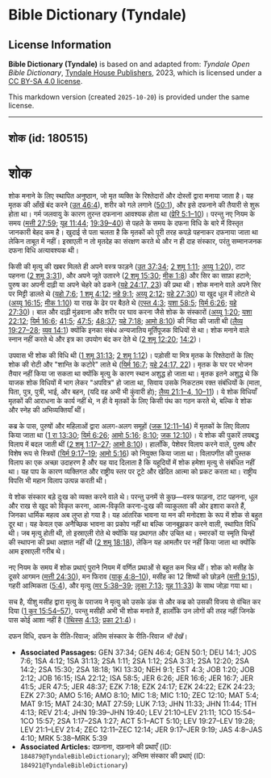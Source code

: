 # Bible Dictionary (Tyndale)

## License Information

**Bible Dictionary (Tyndale)** is based on and adapted from: _Tyndale Open Bible Dictionary_, [Tyndale House Publishers](https://tyndaleopenresources.com/), 2023, which is licensed under a [CC BY-SA 4.0 license](https://creativecommons.org/licenses/by-sa/4.0/legalcode.en).

This markdown version (created `2025-10-20`) is provided under the same license.



--------------------------------

## शोक (id: 180515)

शोक
===

शोक मनाने के लिए स्थापित अनुष्ठान, जो मृत व्यक्ति के रिश्तेदारों और दोस्तों द्वारा मनाया जाता है। यह मृतक की आँखें बंद करने ([उत 46:4](https://ref.ly/Gen46:4)), शरीर को गले लगाने ([50:1](https://ref.ly/Gen50:1)), और इसे दफनाने की तैयारी से शुरू होता था। गर्म जलवायु के कारण तुरन्त दफनाना आवश्यक होता था ([प्रेरि 5:1–10](https://ref.ly/Acts5:1-Acts5:10))। परन्तु नए नियम के समय ([मत्ती 27:59](https://ref.ly/Matt27:59); [यूह 11:44](https://ref.ly/John11:44); [19:39–40](https://ref.ly/John19:39-John19:40)) से पहले के समय के दफना विधि के बारे में विस्तृत जानकारी बेहद कम है। खुदाई से पता चलता है कि मृतकों को पूरी तरह कपड़े पहनाकर दफनाया जाता था लेकिन ताबूत में नहीं। इस्राएली न तो मृतदेह का संरक्षण करते थे और न ही दाह संस्कार, परंतु सम्मानजनक दफना विधि अत्यावश्यक थी।

किसी की मृत्यु की खबर मिलते ही अपने वस्त्र फाड़ने ([उत 37:34](https://ref.ly/Gen37:34); [2 शमू 1:11](https://ref.ly/2Sam1:11); [अय्यू 1:20](https://ref.ly/Job1:20)), टाट पहनना ([2 शमू 3:31](https://ref.ly/2Sam3:31)), और अपने जूते उतारने ([2 शमू 15:30](https://ref.ly/2Sam15:30); [मीक 1:8](https://ref.ly/Mic1:8)) और सिर का साफ़ा हटाने; पुरुष का अपनी दाढ़ी या अपने चेहरे को ढकने ([यहे 24:17, 23](https://ref.ly/Ezek24:17)) की प्रथा थी। शोक मनाने वाले अपने सिर पर मिट्टी डालते थे ([यहो 7:6](https://ref.ly/Josh7:6); [1 शमू 4:12](https://ref.ly/1Sam4:12); [नहे 9:1](https://ref.ly/Neh9:1); [अय्यू 2:12](https://ref.ly/Job2:12); [यहे 27:30](https://ref.ly/Ezek27:30)) या खुद धूल में लोटते थे ([अय्यू 16:15](https://ref.ly/Job16:15); [मीक 1:10](https://ref.ly/Mic1:10)) या राख के ढेर पर बैठते थे ([एस्त 4:3](https://ref.ly/Esth4:3); [यशा 58:5](https://ref.ly/Isa58:5); [यिर्म 6:26](https://ref.ly/Jer6:26); [यहे 27:30](https://ref.ly/Ezek27:30))। बाल और दाढ़ी मुंडवाना और शरीर पर घाव करना जैसे शोक के संस्कारों ([अय्यू 1:20](https://ref.ly/Job1:20); [यशा 22:12](https://ref.ly/Isa22:12); [यिर्म 16:6](https://ref.ly/Jer16:6); [41:5](https://ref.ly/Jer41:5); [47:5](https://ref.ly/Jer47:5); [48:37](https://ref.ly/Jer48:37); [यहे 7:18](https://ref.ly/Ezek7:18); [आमो 8:10](https://ref.ly/Amos8:10)) की निंदा की जाती थी ([लैव्य 19:27–28](https://ref.ly/Lev19:27-Lev19:28); [व्यव 14:1](https://ref.ly/Deut14:1)) क्योंकि इनका संबंध अन्यजातिय मूर्तिपूजक विधियों से था। शोक मनाने वाले स्नान नहीं करते थे और इत्र का उपयोग बंद कर देते थे ([2 शमू 12:20](https://ref.ly/2Sam12:20); [14:2](https://ref.ly/2Sam14:2))।

उपवास भी शोक की विधि थी ([1 शमू 31:13](https://ref.ly/1Sam31:13); [2 शमू 1:12](https://ref.ly/2Sam1:12))। पड़ोसी या मित्र मृतक के रिश्तेदारों के लिए शोक की रोटी और "शान्ति के कटोरे" लाते थे ([यिर्म 16:7](https://ref.ly/Jer16:7); [यहे 24:17, 22](https://ref.ly/Ezek24:17))। मृतक के घर पर भोजन तैयार नहीं किया जा सकता था क्योंकि मृत्यु के कारण स्थान अशुद्ध हो जाता था। मृतक इतने अशुद्ध थे कि याजक शोक विधियों में भाग लेकर "अपवित्र" हो जाता था, सिवाय उसके निकटतम रक्त संबंधियों के (माता, पिता, पुत्र, पुत्री, भाई, और बहन, (यदि वह अभी भी कुंवारी हो); [लैव्य 21:1–4, 10–11](https://ref.ly/Lev21:1-Lev21:4))। ये शोक विधियाँ मृतकों की आराधना के कार्य नहीं थे, न ही वे मृतकों के लिए किसी पंथ का गठन करते थे, बल्कि वे शोक और स्नेह की अभिव्यक्तियाँ थीं।

कब्र के पास, पुरुषों और महिलाओं द्वारा अलग\-अलग समूहों ([जक 12:11–14](https://ref.ly/Zech12:11-Zech12:14)) में मृतकों के लिए विलाप किया जाता था ([1 रा 13:30](https://ref.ly/1Kgs13:30); [यिर्म 6:26](https://ref.ly/Jer6:26); [आमो 5:16](https://ref.ly/Amos5:16); [8:10](https://ref.ly/Amos8:10); [जक 12:10](https://ref.ly/Zech12:10))। ये शोक की पुकारें लयबद्ध विलाप में बदल जाती थीं ([2 शमू 1:17–27](https://ref.ly/2Sam1:17-2Sam1:27); [आमो 8:10](https://ref.ly/Amos8:10))। हालाँकि, पेशेवर विलाप करने वाले, पुरुष और विशेष रूप से स्त्रियों ([यिर्म 9:17–19](https://ref.ly/Jer9:17-Jer9:19); [आमो 5:16](https://ref.ly/Amos5:16)) को नियुक्त किया जाता था। विलापगीत की पुस्तक विलाप का एक अच्छा उदाहरण है और यह याद दिलाता है कि यहूदियों में शोक हमेशा मृत्यु से संबंधित नहीं था। यह पाप के कारण व्यक्तिगत और राष्ट्रीय स्तर पर टूटे और खेदित आत्मा को प्रकट करता था। राष्ट्रीय विपत्ति भी महान विलाप उत्पन्न करती थी।

ये शोक संस्कार बड़े दुःख को व्यक्त करने वाले थे। परन्तु उनमें से कुछ—वस्त्र फाड़ना, टाट पहनना, धूल और राख से खुद को विकृत करना, आत्म\-विकृति करना\-दुःख की व्याकुलता की ओर इशारा करते हैं, जिनका धार्मिक महत्व अब लुप्त हो गया है। यह आंतरिक भावना या मन की मनोदशा के रूप में शोक से बहुत दूर था। यह केवल एक अनैच्छिक भावना का प्रकोप नहीं था बल्कि जानबूझकर करने वाली, स्थापित विधि थी। जब मृत्यु होती थी, तो इस्राएली रोते थे क्योंकि यह प्रथागत और उचित था। स्मारकों या स्मृति चिन्हों की स्थापना की प्रथा अज्ञात नहीं थी ([2 शमू 18:18](https://ref.ly/2Sam18:18)), लेकिन यह आमतौर पर नहीं किया जाता था क्योंकि आम इस्राएली गरीब थे।

नए नियम के समय में शोक प्रथाएं पुराने नियम में वर्णित प्रथाओं से बहुत कम भिन्न थीं। शोक को मसीह के दूसरे आगमन ([मत्ती 24:30](https://ref.ly/Matt24:30)), मन फिराव ([याकू 4:8–10](https://ref.ly/Jas4:8-Jas4:10)), मसीह का 12 शिष्यों को छोड़ने ([मत्ती 9:15](https://ref.ly/Matt9:15)), गहरी आत्मिकता ([5:4](https://ref.ly/Matt5:4)), और मृत्यु ([मर 5:38–39](https://ref.ly/Mark5:38-Mark5:39); [लूका 7:13](https://ref.ly/Luke7:13); [यूह 11:33](https://ref.ly/John11:33)) के साथ जोड़ा गया था।

सच है, यीशु मसीह द्वारा मृत्यु के पराजय ने मृत्यु को उसके डंक से और कब्र को उसकी विजय से वंचित कर दिया ([1 कुर 15:54–57](https://ref.ly/1Cor15:54-1Cor15:57)), परन्तु मसीही अभी भी शोक मनाते हैं, हालाँकि उन लोगों की तरह नहीं जिनके पास कोई आशा नहीं है ([1](https://ref.ly/1Thess4:13)[थिस्स](https://ref.ly/1Thess4:13) [4:13](https://ref.ly/1Thess4:13); [प्रका 21:4](https://ref.ly/Rev21:4))।

दफन विधि, दफन के रीति\-रिवाज; अंतिम संस्कार के रीति\-रिवाज *भी देखें*।

* **Associated Passages:** GEN 37:34; GEN 46:4; GEN 50:1; DEU 14:1; JOS 7:6; 1SA 4:12; 1SA 31:13; 2SA 1:11; 2SA 1:12; 2SA 3:31; 2SA 12:20; 2SA 14:2; 2SA 15:30; 2SA 18:18; 1KI 13:30; NEH 9:1; EST 4:3; JOB 1:20; JOB 2:12; JOB 16:15; ISA 22:12; ISA 58:5; JER 6:26; JER 16:6; JER 16:7; JER 41:5; JER 47:5; JER 48:37; EZK 7:18; EZK 24:17; EZK 24:22; EZK 24:23; EZK 27:30; AMO 5:16; AMO 8:10; MIC 1:8; MIC 1:10; ZEC 12:10; MAT 5:4; MAT 9:15; MAT 24:30; MAT 27:59; LUK 7:13; JHN 11:33; JHN 11:44; 1TH 4:13; REV 21:4; JHN 19:39–JHN 19:40; LEV 21:10–LEV 21:11; 1CO 15:54–1CO 15:57; 2SA 1:17–2SA 1:27; ACT 5:1–ACT 5:10; LEV 19:27–LEV 19:28; LEV 21:1–LEV 21:4; ZEC 12:11–ZEC 12:14; JER 9:17–JER 9:19; JAS 4:8–JAS 4:10; MRK 5:38–MRK 5:39
* **Associated Articles:** दफ़नाना, दफ़नाने की प्रथाएँ (ID: `184879@TyndaleBibleDictionary`); अन्तिम संस्कार की प्रथाएं  (ID: `184921@TyndaleBibleDictionary`)

